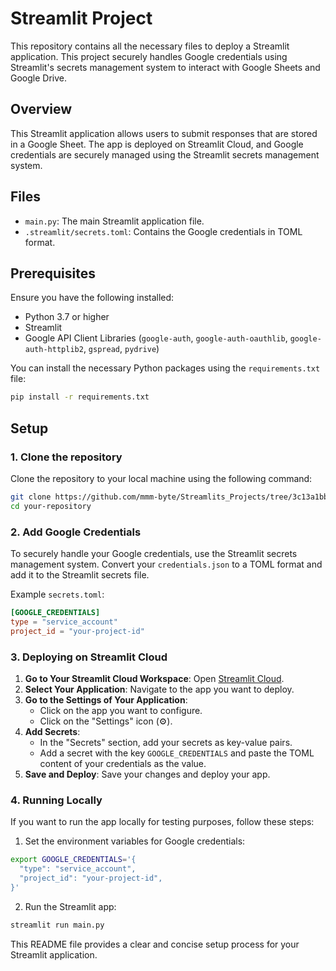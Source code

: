 # Streamlit Project

This repository contains all the necessary files to deploy a Streamlit application. This project securely handles Google credentials using Streamlit's secrets management system to interact with Google Sheets and Google Drive.

## Overview

This Streamlit application allows users to submit responses that are stored in a Google Sheet. The app is deployed on Streamlit Cloud, and Google credentials are securely managed using the Streamlit secrets management system.

## Files

- `main.py`: The main Streamlit application file.
- `.streamlit/secrets.toml`: Contains the Google credentials in TOML format.

## Prerequisites

Ensure you have the following installed:

- Python 3.7 or higher
- Streamlit
- Google API Client Libraries (`google-auth`, `google-auth-oauthlib`, `google-auth-httplib2`, `gspread`, `pydrive`)

You can install the necessary Python packages using the `requirements.txt` file:

```bash
pip install -r requirements.txt
```

## Setup

### 1. Clone the repository

Clone the repository to your local machine using the following command:

```bash
git clone https://github.com/mmm-byte/Streamlits_Projects/tree/3c13a1bbdee8000a18e7af1e64cd65a9fd2f90b5/Feedback_Chatbot
cd your-repository
```

### 2. Add Google Credentials

To securely handle your Google credentials, use the Streamlit secrets management system. Convert your `credentials.json` to a TOML format and add it to the Streamlit secrets file.

Example `secrets.toml`:

```toml
[GOOGLE_CREDENTIALS]
type = "service_account"
project_id = "your-project-id"
```

### 3. Deploying on Streamlit Cloud

1. **Go to Your Streamlit Cloud Workspace**: Open [Streamlit Cloud](https://share.streamlit.io/).
2. **Select Your Application**: Navigate to the app you want to deploy.
3. **Go to the Settings of Your Application**:
   - Click on the app you want to configure.
   - Click on the "Settings" icon (⚙️).
4. **Add Secrets**:
   - In the "Secrets" section, add your secrets as key-value pairs.
   - Add a secret with the key `GOOGLE_CREDENTIALS` and paste the TOML content of your credentials as the value.
5. **Save and Deploy**: Save your changes and deploy your app.

### 4. Running Locally

If you want to run the app locally for testing purposes, follow these steps:

1. Set the environment variables for Google credentials:

```bash
export GOOGLE_CREDENTIALS='{
  "type": "service_account",
  "project_id": "your-project-id",
}'
```

2. Run the Streamlit app:

```bash
streamlit run main.py
```

This README file provides a clear and concise setup process for your Streamlit application.

